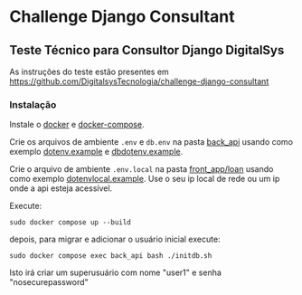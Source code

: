 # Challenge Django Consultant

## Teste Técnico para Consultor Django DigitalSys
As instruções do teste estão presentes em https://github.com/DigitalsysTecnologia/challenge-django-consultant

### Instalação
Instale o [docker](https://docs.docker.com/engine/install/)
 e [docker-compose](https://docs.docker.com/compose/install/linux/).


Crie os arquivos de ambiente `.env` e `db.env` na pasta [back_api](back_api/)
usando como exemplo [dotenv.example](back_api/dotenv.example)
e [dbdotenv.example](back_api/dbdotenv.example).

Crie o arquivo de ambiente `.env.local` na pasta [front_app/loan](front_app/loan/)
usando como exemplo [dotenvlocal.example](front_app/loan/dotenvlocal.example).
Use o seu ip local de rede ou um ip onde a api esteja acessível.

Execute:

```sudo docker compose up --build```

depois, para migrar e adicionar o usuário inicial execute:

`sudo docker compose exec back_api bash ./initdb.sh`

Isto irá criar um superusuário com nome "user1" e senha "nosecurepassword"